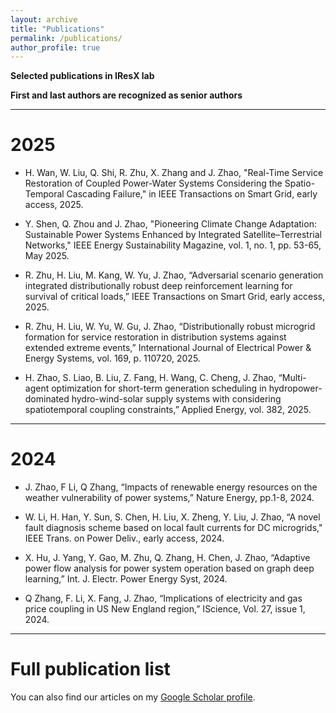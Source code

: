 ```yaml
---
layout: archive
title: "Publications"
permalink: /publications/
author_profile: true
---
```

**Selected publications in IResX lab**

**First and last authors are recognized as senior authors** 

---

# 2025
* H. Wan, W. Liu, Q. Shi, R. Zhu, X. Zhang and J. Zhao, "Real-Time Service Restoration of Coupled Power-Water Systems Considering the Spatio-Temporal Cascading Failure," in IEEE Transactions on Smart Grid, early access, 2025.

* Y. Shen, Q. Zhou and J. Zhao, "Pioneering Climate Change Adaptation: Sustainable Power Systems Enhanced by Integrated Satellite–Terrestrial Networks," IEEE Energy Sustainability Magazine, vol. 1, no. 1, pp. 53-65, May 2025.

* R. Zhu, H. Liu, M. Kang, W. Yu, J. Zhao, “Adversarial scenario generation integrated distributionally robust deep reinforcement learning for survival of critical loads,” IEEE Transactions on Smart Grid, early access, 2025.

* R. Zhu, H. Liu, W. Yu, W. Gu, J. Zhao, “Distributionally robust microgrid formation for service restoration in distribution systems against extended extreme events,” International Journal of Electrical Power & Energy Systems, vol. 169, p. 110720, 2025.

* H. Zhao, S. Liao, B. Liu, Z. Fang, H. Wang, C. Cheng, J. Zhao, “Multi-agent optimization for short-term generation scheduling in hydropower-dominated hydro-wind-solar supply systems with considering spatiotemporal coupling constraints,” Applied Energy, vol. 382, 2025.


---

# 2024

* J. Zhao, F Li, Q Zhang, “Impacts of renewable energy resources on the weather vulnerability of power systems,” Nature Energy, pp.1-8, 2024.
  
* W. Li, H. Han, Y. Sun, S. Chen, H. Liu, X. Zheng, Y. Liu, J. Zhao, “A novel fault diagnosis scheme based on local fault currents for DC microgrids," IEEE Trans. on Power Deliv., early access, 2024.
  
* X. Hu, J. Yang, Y. Gao, M. Zhu, Q. Zhang, H. Chen, J. Zhao, “Adaptive power flow analysis for power system operation based on graph deep learning,” Int. J. Electr. Power Energy Syst, 2024.
  
* Q Zhang, F. Li, X. Fang, J. Zhao, “Implications of electricity and gas price coupling in US New England region,” IScience, Vol. 27, issue 1, 2024.


---

# Full publication list

You can also find our articles on my [Google Scholar profile](https://scholar.google.com/citations?hl=en&user=vV68wh8AAAAJ&view_op=list_works&sortby=pubdate).


